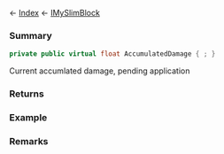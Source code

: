← [Index](Api-Index) ← [IMySlimBlock](VRage.Game.ModAPI.Ingame.IMySlimBlock)

### Summary

```csharp
private public virtual float AccumulatedDamage { ; }
```

Current accumlated damage, pending application

### Returns

### Example

### Remarks


